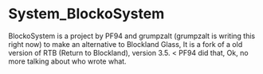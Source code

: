 # System_BlockoSystem
BlockoSystem is a project by PF94 and grumpzalt (grumpzalt is writing this right now) to make an alternative to Blockland Glass, It is a fork of a old version of RTB (Return to Blockland), version 3.5. < PF94 did that, Ok, no more talking about who wrote what.
